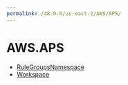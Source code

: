 ```yaml
---
permalink: /48.0.0/us-east-2/AWS/APS/
---
```


# AWS.APS



* [RuleGroupsNamespace](RuleGroupsNamespace.md)
* [Workspace](Workspace.md)